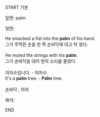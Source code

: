 START
기본

앞면:
palm


뒷면:
<div><div>He smacked a fist into the <strong>palm</strong> of his hand. </div><div><div>그가 주먹쥔 손을 한 쪽 손바닥에 대고 탁 쳤다.</div></div></div><div><br></div><div><div>He muted the strings with his <strong>palm</strong>. </div><div><div>그가 손바닥을 대어 현의 소리를 줄였다.</div></div></div><div><br></div><div><div><div><span>야자수입니다. - 야자수.</span></div></div><div><div><span>It's a <strong>palm</strong> tree. - <strong>Palm</strong> tree.</span></div></div></div><div><br></div><div>손바닥 , 야자</div>


해석:
<!--ID: 1746614454394-->
END
